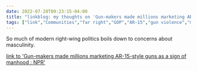 ---date: 2022-07-28T09:23:15-04:00title: "linkblog: my thoughts on 'Gun-makers made millions marketing AR-15-style guns as a sign of manhood : NPR'"tags: ["link","Communities","far right","GOP","AR-15","gun violence","masculinity","gender"]---So much of modern right-wing politics boils down to concerns about masculinity. [link to 'Gun-makers made millions marketing AR-15-style guns as a sign of manhood : NPR'](https://www.npr.org/2022/07/28/1114211674/gun-makers-made-millions-marketing-ar-15-style-guns-as-a-sign-of-manhood)